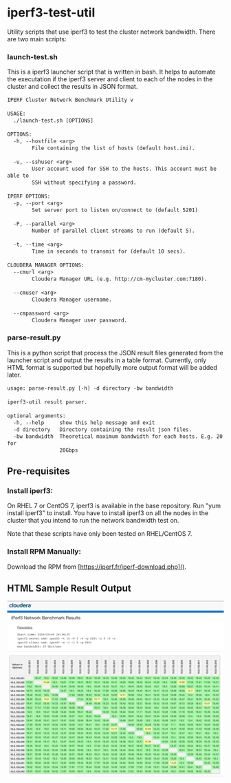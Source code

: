 # iperf3-test-util
Utility scripts that use iperf3 to test the cluster network bandwidth. There are two main scripts:

### launch-test.sh
This is a iperf3 launcher script that is written in bash. It helps to automate the executation if the iperf3 server and client to each of the nodes in the cluster and collect the results in JSON format.

```
IPERF Cluster Network Benchmark Utility v

USAGE:
  ./launch-test.sh [OPTIONS]

OPTIONS:
  -h, --hostfile <arg>
        File containing the list of hosts (default host.ini).

  -u, --sshuser <arg>
        User account used for SSH to the hosts. This account must be able to
        SSH without specifying a password.

IPERF OPTIONS:
  -p, --port <arg>
        Set server port to listen on/connect to (default 5201)

  -P, --parallel <arg>
        Number of parallel client streams to run (default 5).

  -t, --time <arg>
        Time in seconds to transmit for (default 10 secs).

CLOUDERA MANAGER OPTIONS:
  --cmurl <arg>
        Cloudera Manager URL (e.g. http://cm-mycluster.com:7180).

  --cmuser <arg>
        Cloudera Manager username.

  --cmpassword <arg>
        Cloudera Manager user password.
```

### parse-result.py
This is a python script that process the JSON result files generated from the launcher script and output the results in a table format. Currently, only HTML format is supported but hopefully more output format will be added later.

```
usage: parse-result.py [-h] -d directory -bw bandwidth

iperf3-util result parser.

optional arguments:
  -h, --help     show this help message and exit
  -d directory   Directory containing the result json files.
  -bw bandwidth  Theoretical maximum bandwidth for each hosts. E.g. 20 for
                 20Gbps
```

## Pre-requisites
### Install iperf3:
On RHEL 7 or CentOS 7, iperf3 is available in the base repository. Run "yum install iperf3" to install. You have to install iperf3 on all the nodes in the cluster that you intend to run the network bandwidth test on.

Note that these scripts have only been tested on RHEL/CentOS 7.

### Install RPM Manually:
Download the RPM from [https://iperf.fr/iperf-download.php]().


## HTML Sample Result Output

![Sample result in HTML](help/iperf3_sample.png)
